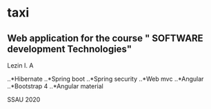 # taxi


## Web application for the course " SOFTWARE development Technologies"
Lezin I. A


..*Hibernate
..*Spring boot
..*Spring security
..*Web mvc
..*Angular
..*Bootstrap 4
..*Angular material


SSAU 2020
